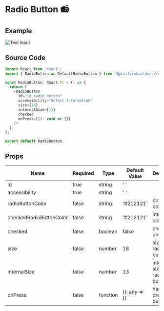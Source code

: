 # Radio Button 📻

## Example

![Text Input](https://user-images.githubusercontent.com/4137064/97174520-f8084680-1770-11eb-9170-f635e3d67bc0.png)

## Source Code

```js
import React from 'react';
import { RadioButton as DefaultRadioButton } from '@platformbuilders/react-native-ui';

const RadioButton: React.FC = () => {
  return (
    <RadioButton
      id="id_radio_button"
      accessibility="Select Information"
      size={18}
      internalSize={13}
      checked
      onPress={(): void => {}}
    />
  );
};

export default RadioButton;
```

## Props

| Name                    | Required | Type     | Default Value | Description                   |
| ----------------------- | -------- | -------- | ------------- | ----------------------------- |
| id                      | true     | string   | ' '           |                               |
| accessibility           | true     | string   | ' '           |                               |
| radioButtonColor        | false    | string   | '#212121'     | border color                  |
| checkedRadioButtonColor | false    | string   | '#212121'     | internal color                |
| checked                 | false    | boolean  | false         | checked / uncheked            |
| size                    | false    | number   | 18            | size of radio button          |
| internalSize            | false    | number   | 13            | internal size of radio button |
| onPress                 | false    | function | (): any => {} | handle press radio button     |
